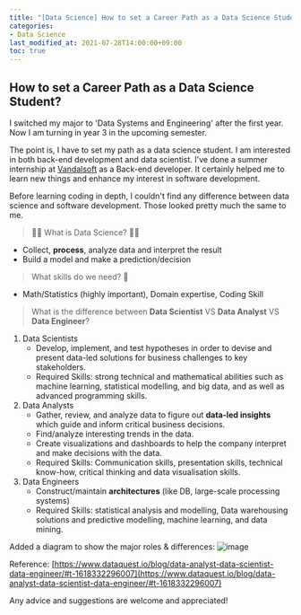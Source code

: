 ```yaml
---
title: "[Data Science] How to set a Career Path as a Data Science Student?"
categories:
- Data Science
last_modified_at: 2021-07-28T14:00:00+09:00
toc: true
---
```

## How to set a Career Path as a Data Science Student?

I switched my major to 'Data Systems and Engineering' after the first year. Now I am turning in year 3 in the upcoming semester. 

The point is, I have to set my path as a data science student. I am interested in both back-end development and data scientist. I've done a summer internship at [Vandalsoft](http://vandalsoft.com/) as a Back-end developer. It certainly helped me to learn new things and enhance my interest in software development.

Before learning coding in depth, I couldn't find any difference between data science and software development. Those looked pretty much the same to me. 

> 👩‍💻 What is Data Science? 👨‍💻

- Collect, **process**, analyze data and interpret the result
- Build a model and make a prediction/decision


> What skills do we need? 🧐
- Math/Statistics (highly important), Domain expertise,  Coding Skill
> 
> What is the difference between 
> **Data Scientist** VS **Data Analyst** VS **Data Engineer**?

1. Data Scientists
	- Develop, implement, and test hypotheses in order to devise and present data-led solutions for business challenges to key stakeholders.
	- Required Skills: strong technical and mathematical abilities such as machine learning, statistical modelling, and big data, and as well as advanced programming skills.
2. Data Analysts
	-   Gather, review, and analyze data to figure out **data-led insights** which guide and inform critical business decisions.
	-   Find/analyze interesting trends in the data.
	-   Create visualizations and dashboards to help the company interpret and make decisions with the data.
	- Required Skills: Communication skills, presentation skills, technical know-how, critical thinking and data visualisation skills.
3. Data Engineers
	- Construct/maintain **architectures** (like DB, large-scale processing systems)
	- Required Skills: statistical analysis and modelling, Data warehousing solutions and predictive modelling, machine learning, and data mining.

Added a diagram to show the major roles & differences: 
![image](https://user-images.githubusercontent.com/54275926/128871245-9b518482-30eb-42d1-9661-26b7e5de689d.png)


Reference:
[https://www.dataquest.io/blog/data-analyst-data-scientist-data-engineer/#t-1618332296007](https://www.dataquest.io/blog/data-analyst-data-scientist-data-engineer/#t-1618332296007)

Any advice and suggestions are welcome and appreciated!
	

